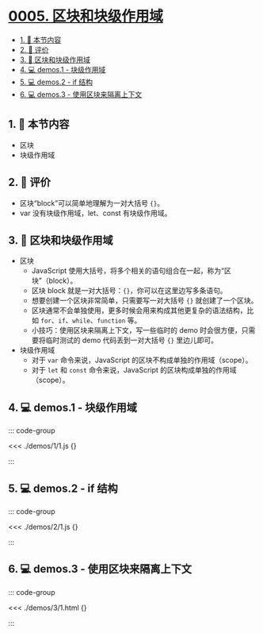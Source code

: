 # [0005. 区块和块级作用域](https://github.com/tnotesjs/TNotes.javascript/tree/main/notes/0005.%20%E5%8C%BA%E5%9D%97%E5%92%8C%E5%9D%97%E7%BA%A7%E4%BD%9C%E7%94%A8%E5%9F%9F)

<!-- region:toc -->

- [1. 🎯 本节内容](#1--本节内容)
- [2. 🫧 评价](#2--评价)
- [3. 📒 区块和块级作用域](#3--区块和块级作用域)
- [4. 💻 demos.1 - 块级作用域](#4--demos1---块级作用域)
- [5. 💻 demos.2 - if 结构](#5--demos2---if-结构)
- [6. 💻 demos.3 - 使用区块来隔离上下文](#6--demos3---使用区块来隔离上下文)

<!-- endregion:toc -->

## 1. 🎯 本节内容

- 区块
- 块级作用域

## 2. 🫧 评价

- 区块“block”可以简单地理解为一对大括号 `{}`。
- var 没有块级作用域，let、const 有块级作用域。

## 3. 📒 区块和块级作用域

- 区块
  - JavaScript 使用大括号，将多个相关的语句组合在一起，称为“区块”（block）。
  - 区块 block 就是一对大括号：`{}`，你可以在这里边写多条语句。
  - 想要创建一个区块非常简单，只需要写一对大括号 `{}` 就创建了一个区块。
  - 区块通常不会单独使用，更多时候会用来构成其他更复杂的语法结构，比如 `for`、`if`、`while`、`function` 等。
  - 小技巧：使用区块来隔离上下文，写一些临时的 demo 时会很方便，只需要将临时测试的 demo 代码丢到一对大括号 `{}` 里边儿即可。
- 块级作用域
  - 对于 `var` 命令来说，JavaScript 的区块不构成单独的作用域（scope）。
  - 对于 `let` 和 `const` 命令来说，JavaScript 的区块构成单独的作用域（scope）。

## 4. 💻 demos.1 - 块级作用域

::: code-group

<<< ./demos/1/1.js {}

:::

## 5. 💻 demos.2 - if 结构

::: code-group

<<< ./demos/2/1.js {}

:::

## 6. 💻 demos.3 - 使用区块来隔离上下文

::: code-group

<<< ./demos/3/1.html {}

:::
